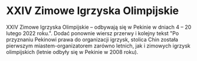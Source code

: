 # XXIV Zimowe Igrzyska Olimpijskie

XXIV Zimowe Igrzyska Olimpijskie – odbywają się w Pekinie w dniach 4 – 20 lutego 2022 roku.". Dodać ponownie wiersz przerwy i kolejny tekst "Po przyznaniu Pekinowi prawa do organizacji igrzysk, stolica Chin została pierwszym miastem-organizatorem zarówno letnich, jak i zimowych igrzysk olimpijskich (letnie odbyły się w Pekinie w 2008 roku).
